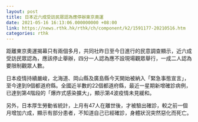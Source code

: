 ```yaml
---
layout: post
title: 日本近六成受訪民眾認為應停辦東京奧運
date: 2021-05-16 16:13:06.000000000 +08:00
link: https://news.rthk.hk/rthk/ch/component/k2/1591177-20210516.htm
categories: rthk
---
```


距離東京奧運揭幕只有兩個多月，共同社昨日至今日進行的民意調查顯示，近六成受訪民眾認為，應該停止舉辦，四分一人認為應不設現場觀眾舉行，一成二人認為要限制觀眾人數。

日本疫情持續嚴峻，北海道、岡山縣及廣島縣今天開始被納入「緊急事態宣言」，至今達到9個都道府縣。全國近半數的22個都道府縣，最近一星期新增確診病例，已達到第4階段的「爆炸式感染擴大」，顯示第4波疫情未見緩和。

另外，日本厚生勞動省統計，上月有47人在離世後，才被驗出確診，較之前一個月增加六成，顯示有部分患者，不知道自己已經確診，身體狀況突然惡化而死亡。
